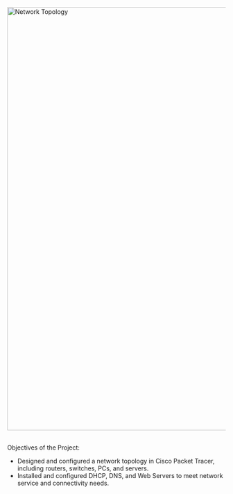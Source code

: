 <img width="976" alt="Network Topology" src="https://github.com/user-attachments/assets/193a2433-bb1f-4c6e-b29f-e49151113b66" />

<br>
<br>


Objectives of the Project:
- 	Designed and configured a network topology in Cisco Packet Tracer, including routers, switches, PCs, and servers.
- 	Installed and configured DHCP, DNS, and Web Servers to meet network service and connectivity needs.

